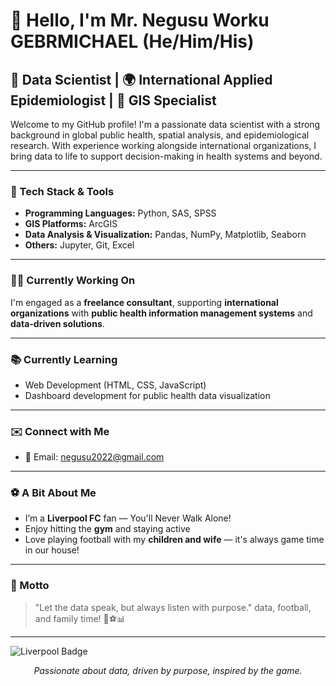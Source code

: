 # 👋 Hello, I'm Mr. Negusu Worku GEBRMICHAEL (He/Him/His)

## 🧠 Data Scientist | 🌍 International Applied Epidemiologist | 📍 GIS Specialist

Welcome to my GitHub profile! I'm a passionate data scientist with a strong background in global public health, spatial analysis, and epidemiological research. With experience working alongside international organizations, I bring data to life to support decision-making in health systems and beyond.

---

### 🔧 Tech Stack & Tools
- **Programming Languages:** Python, SAS, SPSS  
- **GIS Platforms:** ArcGIS  
- **Data Analysis & Visualization:** Pandas, NumPy, Matplotlib, Seaborn  
- **Others:** Jupyter, Git, Excel  

---

### 👨‍💻 Currently Working On
I'm engaged as a **freelance consultant**, supporting **international organizations** with **public health information management systems** and **data-driven solutions**.

---

### 📚 Currently Learning
- Web Development (HTML, CSS, JavaScript)
- Dashboard development for public health data visualization

---

### ✉️ Connect with Me
- 📧 Email: [negusu2022@gmail.com](mailto:negusu2022@gmail.com)

---

### ⚽ A Bit About Me
- I’m a **Liverpool FC** fan — You'll Never Walk Alone!  
- Enjoy hitting the **gym** and staying active  
- Love playing football with my **children and wife** — it's always game time in our house!

---

### 🎯 Motto
> "Let the data speak, but always listen with purpose."
> data, football, and family time! 🙌⚽📊

---

![Liverpool Badge](https://upload.wikimedia.org/wikipedia/en/0/0c/Liverpool_FC.svg)
<p align="center"><em>Passionate about data, driven by purpose, inspired by the game.</em></p>
